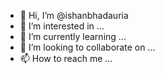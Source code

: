 - 👋 Hi, I’m @ishanbhadauria
- 👀 I’m interested in ...
- 🌱 I’m currently learning ...
- 💞️ I’m looking to collaborate on ...
- 📫 How to reach me ...

<!---
ishanbhadauria/ishanbhadauria is a ✨ special ✨ repository because its `README.md` (this file) appears on your GitHub profile.
You can click the Preview link to take a look at your changes.
--->
